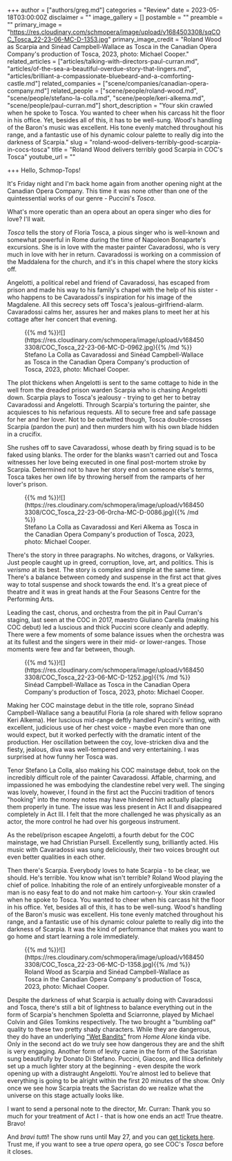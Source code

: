 +++
author = ["authors/greg.md"]
categories = "Review"
date = 2023-05-18T03:00:00Z
disclaimer = ""
image_gallery = []
postamble = ""
preamble = ""
primary_image = "https://res.cloudinary.com/schmopera/image/upload/v1684503308/sqCOC_Tosca_22-23-06-MC-D-1353.jpg"
primary_image_credit = "Roland Wood as Scarpia and Sinéad Campbell-Wallace as Tosca in the Canadian Opera Company's production of Tosca, 2023, photo: Michael Cooper."
related_articles = ["articles/talking-with-directors-paul-curran.md", "articles/of-the-sea-a-beautiful-overdue-story-that-lingers.md", "articles/brilliant-a-compassionate-bluebeard-and-a-comforting-castle.md"]
related_companies = ["scene/companies/canadian-opera-company.md"]
related_people = ["scene/people/roland-wood.md", "scene/people/stefano-la-colla.md", "scene/people/keri-alkema.md", "scene/people/paul-curran.md"]
short_description = "Your skin crawled when he spoke to Tosca. You wanted to cheer when his carcass hit the floor in his office. Yet, besides all of this, it has to be well-sung. Wood's handling of the Baron's music was excellent. His tone evenly matched throughout his range, and a fantastic use of his dynamic colour palette to really dig into the darkness of Scarpia."
slug = "roland-wood-delivers-terribly-good-scarpia-in-cocs-tosca"
title = "Roland Wood delivers terribly good Scarpia in COC's Tosca"
youtube_url = ""

+++
Hello, Schmop-Tops! 

It's Friday night and I'm back home again from another opening night at the Canadian Opera Company. This time it was none other than one of the quintessential works of our genre - Puccini's _Tosca_. 

What's more operatic than an opera about an opera singer who dies for love? I'll wait. 

_Tosca_ tells the story of Floria Tosca, a pious singer who is well-known and somewhat powerful in Rome during the time of Napoleon Bonaparte's excursions. She is in love with the master painter Cavaradossi, who is very much in love with her in return. Cavaradossi is working on a commission of the Maddalena for the church, and it's in this chapel where the story kicks off. 

Angelotti, a political rebel and friend of Cavaradossi, has escaped from prison and made his way to his family's chapel with the help of his sister - who happens to be Cavaradossi's inspiration for his image of the Magdalene. All this secrecy sets off Tosca's jealous-girlfriend-alarm. Cavaradossi calms her, assures her and makes plans to meet her at his cottage after her concert that evening.

<figure data-type="image">{{% md %}}![](https://res.cloudinary.com/schmopera/image/upload/v1684503308/COC_Tosca_22-23-06-MC-D-0962.jpg){{% /md %}}

<figcaption>Stefano La Colla as Cavaradossi and Sinéad Campbell-Wallace as Tosca in the Canadian Opera Company's production of Tosca, 2023, photo: Michael Cooper.</figcaption>
</figure>

The plot thickens when Angelotti is sent to the same cottage to hide in the well from the dreaded prison warden Scarpia who is chasing Angelotti down. Scarpia plays to Tosca's jealousy - trying to get her to betray Cavaradossi and Angelotti. Through Scarpia's torturing the painter, she acquiesces to his nefarious requests. All to secure free and safe passage for her and her lover. Not to be outwitted though, Tosca double-crosses Scarpia (pardon the pun) and then murders him with his own blade hidden in a crucifix. 

She rushes off to save Cavaradossi, whose death by firing squad is to be faked using blanks. The order for the blanks wasn't carried out and Tosca witnesses her love being executed in one final post-mortem stroke by Scarpia. Determined not to have her story end on someone else's terms, Tosca takes her own life by throwing herself from the ramparts of her lover's prison.

<figure data-type="image">{{% md %}}![](https://res.cloudinary.com/schmopera/image/upload/v1684503308/COC_Tosca_22-23-06-0rcha-MC-D-0086.jpg){{% /md %}}

<figcaption>Stefano La Colla as Cavaradossi and Keri Alkema as Tosca in the Canadian Opera Company's production of Tosca, 2023, photo: Michael Cooper.</figcaption>
</figure>

There's the story in three paragraphs. No witches, dragons, or Valkyries. Just people caught up in greed, corruption, love, art, and politics. This is _verismo_ at its best. The story is complex and simple at the same time. There's a balance between comedy and suspense in the first act that gives way to total suspense and shock towards the end. It's a great piece of theatre and it was in great hands at the Four Seasons Centre for the Performing Arts. 

Leading the cast, chorus, and orchestra from the pit in Paul Curran's staging, last seen at the COC in 2017, maestro Giuliano Carella (making his COC debut) led a luscious and thick Puccini score cleanly and adeptly. There were a few moments of some balance issues when the orchestra was at its fullest and the singers were in their mid- or lower-ranges. Those moments were few and far between, though.

<figure data-type="image">{{% md %}}![](https://res.cloudinary.com/schmopera/image/upload/v1684503308/COC_Tosca_22-23-06-MC-D-1252.jpg){{% /md %}}

<figcaption>Sinéad Campbell-Wallace as Tosca in the Canadian Opera Company's production of Tosca, 2023, photo: Michael Cooper.</figcaption>
</figure>

Making her COC mainstage debut in the title role, soprano Sinéad Campbell-Wallace sang a beautiful Floria (a role shared with fellow soprano Keri Alkema). Her luscious mid-range deftly handled Puccini's writing, with excellent, judicious use of her chest voice - maybe even more than one would expect, but it worked perfectly with the dramatic intent of the production. Her oscillation between the coy, love-stricken diva and the fiesty, jealous, diva was well-tempered and very entertaining. I was surprised at how funny her Tosca was. 

Tenor Stefano La Colla, also making his COC mainstage debut, took on the incredibly difficult role of the painter Cavaradossi. Affable, charming, and impassioned he was embodying the clandestine rebel very well. The singing was lovely, however, I found in the first act the Puccini tradition of tenors "hooking" into the money notes may have hindered him actually placing them properly in tune. The issue was less present in Act II and disappeared completely in Act III. I felt that the more challenged he was physically as an actor, the more control he had over his gorgeous instrument. 

As the rebel/prison escapee Angelotti, a fourth debut for the COC mainstage, we had Christian Pursell. Excellently sung, brilliantly acted. His music with Cavaradossi was sung deliciously, their two voices brought out even better qualities in each other. 

Then there's Scarpia. Everybody loves to hate Scarpia - to be clear, we should. He's terrible. You know what isn't terrible? Roland Wood playing the chief of police. Inhabiting the role of an entirely unforgiveable monster of a man is no easy feat to do and not make him cartoon-y. Your skin crawled when he spoke to Tosca. You wanted to cheer when his carcass hit the floor in his office. Yet, besides all of this, it has to be well-sung. Wood's handling of the Baron's music was excellent. His tone evenly matched throughout his range, and a fantastic use of his dynamic colour palette to really dig into the darkness of Scarpia. It was the kind of performance that makes you want to go home and start learning a role immediately.

<figure data-type="image">{{% md %}}![](https://res.cloudinary.com/schmopera/image/upload/v1684503308/COC_Tosca_22-23-06-MC-D-1358.jpg){{% /md %}}

<figcaption>Roland Wood as Scarpia and Sinéad Campbell-Wallace as Tosca in the Canadian Opera Company's production of Tosca, 2023, photo: Michael Cooper.</figcaption>
</figure>

Despite the darkness of what Scarpia is actually doing with Cavaradossi and Tosca, there's still a bit of lightness to balance everything out in the form of Scarpia's henchmen Spoletta and Sciarronne, played by Michael Colvin and Giles Tomkins respectively. The two brought a "bumbling oaf" quality to these two pretty shady characters. While they are dangerous, they do have an underlying ["Wet Bandits"](https://www.youtube.com/watch?v=yj6_G74cEjk) from _Home Alone_ kinda vibe. Only in the second act do we truly see how dangerous they are and the shift is very engaging. Another form of levity came in the form of the Sacristan sung beautifully by Donato Di Stefano. Puccini, Giacoso, and Illica definitely set up a much lighter story at the beginning - even despite the work opening up with a distraught Angelotti. You're almost led to believe that everything is going to be alright within the first 20 minutes of the show. Only once we see how Scarpia treats the Sacristan do we realize what the universe on this stage actually looks like. 

I want to send a personal note to the director, Mr. Curran: Thank you so much for your treatment of Act I - that is how one ends an act! True theatre. Bravo!

And _bravi tutti_! The show runs until May 27, and you can [get tickets here](https://www.coc.ca/productions/23501). Trust me, if you want to see a true _opera_ opera, go see COC's _Tosca_ before it closes. 